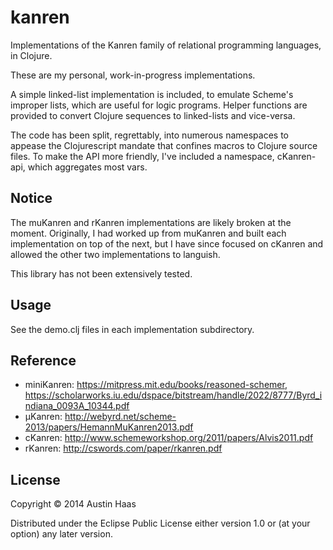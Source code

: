 # kanren

Implementations of the Kanren family of relational programming
languages, in Clojure.

These are my personal, work-in-progress implementations.

A simple linked-list implementation is included, to emulate Scheme's
improper lists, which are useful for logic programs. Helper functions
are provided to convert Clojure sequences to linked-lists and
vice-versa.

The code has been split, regrettably, into numerous namespaces to
appease the Clojurescript mandate that confines macros to Clojure
source files. To make the API more friendly, I've included a namespace,
cKanren-api, which aggregates most vars.

## Notice

The muKanren and rKanren implementations are likely broken at the
moment. Originally, I had worked up from muKanren and built each
implementation on top of the next, but I have since focused on cKanren
and allowed the other two implementations to languish.

This library has not been extensively tested.

## Usage

See the demo.clj files in each implementation subdirectory.

## Reference

* miniKanren: https://mitpress.mit.edu/books/reasoned-schemer, https://scholarworks.iu.edu/dspace/bitstream/handle/2022/8777/Byrd_indiana_0093A_10344.pdf
* µKanren: http://webyrd.net/scheme-2013/papers/HemannMuKanren2013.pdf
* cKanren: http://www.schemeworkshop.org/2011/papers/Alvis2011.pdf
* rKanren: http://cswords.com/paper/rkanren.pdf

## License

Copyright © 2014 Austin Haas

Distributed under the Eclipse Public License either version 1.0 or (at
your option) any later version.
